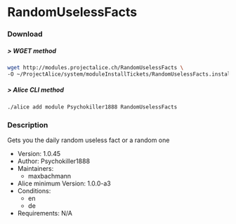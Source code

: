 # RandomUselessFacts

### Download

##### > WGET method
```bash
wget http://modules.projectalice.ch/RandomUselessFacts \
-O ~/ProjectAlice/system/moduleInstallTickets/RandomUselessFacts.install
```

##### > Alice CLI method
```bash
./alice add module Psychokiller1888 RandomUselessFacts
```

### Description
Gets you the daily random useless fact or a random one

- Version: 1.0.45
- Author: Psychokiller1888
- Maintainers:
  - maxbachmann
- Alice minimum Version: 1.0.0-a3
- Conditions:
  - en
  - de
- Requirements: N/A
